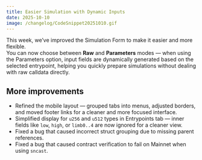 ```yaml
---
title: Easier Simulation with Dynamic Inputs
date: 2025-10-10
image: /changelog/CodeSnippet20251010.gif
---
```


This week, we’ve improved the Simulation Form to make it easier and more flexible.  
You can now choose between **Raw** and **Parameters** modes — when using the Parameters option, input fields are dynamically generated based on the selected entrypoint, helping you quickly prepare simulations without dealing with raw calldata directly.

## More improvements

- Refined the mobile layout — grouped tabs into menus, adjusted borders, and moved footer links for a cleaner and more focused interface.
- Simplified display for `u256` and `u512` types in Entrypoints tab — inner fields like `low`, `high`, or `limb0..4` are now ignored for a cleaner view.  
- Fixed a bug that caused incorrect struct grouping due to missing parent references.  
- Fixed a bug that caused contract verification to fail on Mainnet when using `sncast`.